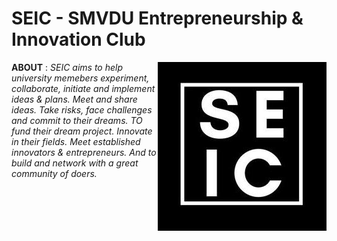 # SEIC - SMVDU Entrepreneurship & Innovation Club

<img align="right"
     title="SEIC logo" src="./logo.jpg">
     
**ABOUT** : 
_SEIC aims to help university memebers experiment, collaborate, initiate and implement ideas & plans. Meet and share ideas. Take risks, face challenges and commit to their dreams. TO fund their dream project. Innovate in their fields. Meet established innovators & entrepreneurs. And to build and network with a great community of doers._

